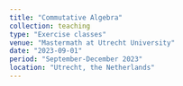 ```yaml
---
title: "Commutative Algebra"
collection: teaching
type: "Exercise classes"
venue: "Mastermath at Utrecht University"
date: "2023-09-01"
period: "September-December 2023"
location: "Utrecht, the Netherlands"
---
```


